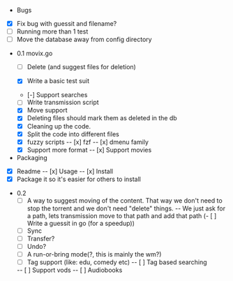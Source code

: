 * Bugs 
- [x] Fix bug with guessit and filename?
- [ ] Running more than 1 test
- [ ] Move the database away from config directory

* 0.1 movix.go 
  - [ ] Delete (and suggest files for deletion)

  - [x] Write a basic test suit
  - [-] Support searches
  - [ ] Write transmission script
  - [x] Move support
  - [x] Deleting files should mark them as deleted in the db
  - [x] Cleaning up the code.
  - [x] Split the code into different files
  - [x] fuzzy scripts
  -- [x] fzf
  -- [x] dmenu family
  - [x] Support more format
  -- [x] Support movies

* Packaging
- [x] Readme
-- [x] Usage
-- [x] Install
- [x] Package it so it's easier for others to install

* 0.2
  - [ ] A way to suggest moving of the content. That way we don't need to stop the torrent and we don't need "delete" things.
  -- We just ask for a path, lets transmission move to that path and add that path
  (- [ ] Write a guessit in go (for a speedup))
  - [ ] Sync
  - [ ] Transfer?
  - [ ] Undo?
  - [ ] A run-or-bring mode(?, this is mainly the wm?)
  - [ ] Tag support (like: edu, comedy etc)
  -- [ ] Tag based searching

  -- [ ] Support vods
  -- [ ] Audiobooks
